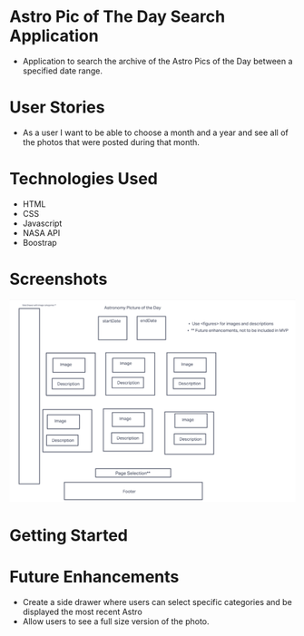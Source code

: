 # Astro Pic of The Day Search Application

 - Application to search the archive of the Astro Pics of the Day between a specified date range. 

# User Stories

- As a user I want to be able to choose a month and a year and see all of the photos that were posted during that month.


# Technologies Used

- HTML
- CSS
- Javascript
- NASA API
- Boostrap

# Screenshots

![wireframe screenshot](assets/screenshots/wireframe.png)

# Getting Started

# Future Enhancements
 
 - Create a side drawer where users can select specific categories and be displayed the most recent Astro 
 - Allow users to see a full size version of the photo. 
 